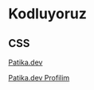 

# Kodluyoruz

## CSS

[Patika.dev](https://www.patika.dev/)


[Patika.dev Profilim](https://app.patika.dev/ozgur_)